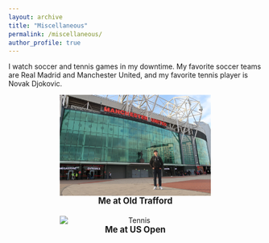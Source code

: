 ```yaml
---
layout: archive
title: "Miscellaneous"
permalink: /miscellaneous/
author_profile: true
---
```



I watch soccer and tennis games in my downtime. My favorite soccer teams are Real Madrid and Manchester United, and my favorite tennis player is Novak Djokovic.


<figure style="text-align: center; margin: 0 auto 20px auto;">
  <img src="/images/IMG_0866.JPG" alt="Me at Old Trafford" width="300" style="display: block; margin: 0 auto;">
  <figcaption style="font-size: 1.2em; font-weight: bold; text-align: center;">Me at Old Trafford</figcaption>
</figure>

<figure style="text-align: center; margin: 20px auto;">
  <img src="/images/IMG_0926.jpg" alt="Tennis" width="300" style="display: block; margin: 0 auto;">
  <figcaption style="font-size: 1.2em; font-weight: bold; text-align: center;">Me at US Open</figcaption>
</figure>
